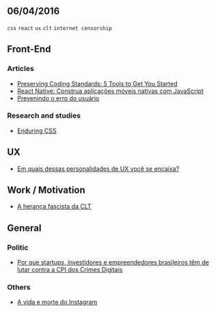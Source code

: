 06/04/2016
----------

`css` `react` `ux` `clt` `internet censorship`


## Front-End

### Articles

- [Preserving Coding Standards: 5 Tools to Get You Started](http://webdesign.tutsplus.com/tutorials/preserving-coding-standards-5-tools-to-get-you-started--cms-26065)
- [React Native: Construa aplicações móveis nativas com JavaScript](http://tableless.com.br/react-native-construa-aplicacoes-moveis-nativas-com-javascript/)
- [Prevenindo o erro do usuário](http://www.raphaelfabeni.com.br/prevencao-erro-usuario/)

### Research and studies

- [Enduring CSS](http://ecss.io/)
 
## UX

- [Em quais dessas personalidades de UX você se encaixa?](http://arquiteturadeinformacao.com/user-experience/em-quais-dessas-personalidades-de-ux-voce-se-encaixa/)

## Work / Motivation

- [A herança fascista da CLT](https://medium.com/@guilhermeassis/a-heran%C3%A7a-fascista-da-clt-a91df64ccdd2#.pcwstlbe8)

## General

### Politic

- [Por que startups, investidores e empreendedores brasileiros têm de lutar contra a CPI dos Crimes Digitais](https://medium.com/@mcandrew/por-que-startups-investidores-e-empreendedores-brasileiros-t%C3%AAm-de-lutar-contra-a-cpi-dos-crimes-6f1e93cbb187#.3qdia41fr)

### Others

- [A vida e morte do Instagram](https://medium.com/@caoticagem/a-vida-e-morte-do-instagram-f0821d203bc4#.p7nyuwmvt)
